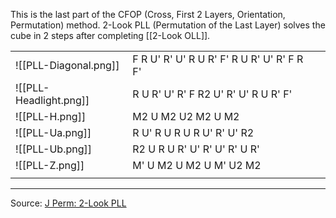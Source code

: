 This is the last part of the CFOP (Cross, First 2 Layers, Orientation, Permutation) method.
2-Look PLL (Permutation of the Last Layer) solves the cube in 2 steps after completing [[2-Look OLL]]. 

|                       |                                            |     |
| --------------------- | ------------------------------------------ | --- |
| ![[PLL-Diagonal.png]]  | F R U' R' U' R U R' F' R U R' U' R' F R F' |     |
| ![[PLL-Headlight.png]] | R U R' U' R' F R2 U' R' U' R U R' F'       |     |
| ![[PLL-H.png]]         | M2 U M2 U2 M2 U M2                         |     |
| ![[PLL-Ua.png]]        | R U' R U R U R U' R' U' R2                 |     |
| ![[PLL-Ub.png]]        | R2 U R U R' U' R' U' R' U R'               |     |
| ![[PLL-Z.png]]        | M' U M2 U M2 U M' U2 M2                    |     |
|                       |                                            |     |

---
Source: [J Perm: 2-Look PLL](https://jperm.net/algs/2look/pll)